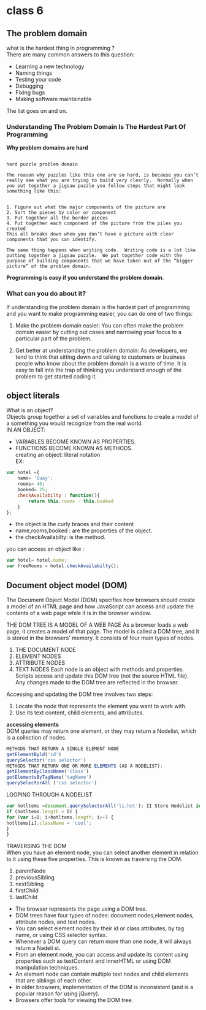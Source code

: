 # class 6

## The problem domain

what is the hardest thing in programming ?  
There are many common answers to this question:  

- Learning a new technology
- Naming things
- Testing your code
- Debugging
- Fixing bugs
- Making software maintainable  

The list goes on and on.  

### Understanding The Problem Domain Is The Hardest Part Of Programming  
**Why problem domains are hard**   

```Have you ever tried to put together a jigsaw puzzle that didn’t have any picture on it?  How about one like this one, that has a very similar pattern repeated on it and is double-sided?

hard puzzle problem domain

The reason why puzzles like this one are so hard, is because you can’t really see what you are trying to build very clearly.  Normally when you put together a jigsaw puzzle you follow steps that might look something like this:


1. Figure out what the major components of the picture are
2. Sort the pieces by color or component
3. Put together all the border pieces
4. Put together each component of the picture from the piles you created
This all breaks down when you don’t have a picture with clear components that you can identify.

The same thing happens when writing code.  Writing code is a lot like putting together a jigsaw puzzle.  We put together code with the purpose of building components that we have taken out of the “bigger picture” of the problem domain.
```

**Programming is easy if you understand the problem domain**.  

### What can you do about it?
If understanding the problem domain is the hardest part of programming and you want to make programming easier, you can do one of two things:  

1. Make the problem domain easier: You can often make the problem domain easier by cutting out cases and narrowing your focus to a particular part of the problem.  

2. Get better at understanding the problem domain:
As developers, we tend to think that sitting down and talking to customers or business people who know about the problem domain is a waste of time. It is easy to fall into the trap of thinking you understand enough of the problem to get started coding it.
  
## object literals 
What is an object?  
Objects group together a set of variables and functions to create a model of a something you would recognize from the real world.  
IN AN OBJECT:
- VARIABLES BECOME KNOWN AS PROPERTIES.  
- FUNCTIONS BECOME KNOWN AS METHODS.  
creating an object: literal notation  
EX:  
```js
var hotel ={
    name= 'Quay';
    rooms= 40;
    booked= 25;
    checkAvailabilty : function(){
        return this.rooms - this.booked
    }
};
```
- the object is the curly braces and their content
- name,rooms,booked : are the properties of the object. 
- the checkAvailabilty: is the method.  

you can access an object like :
```js
var hotel= hotel.name;
var freeRooms = hotel.checkAvailabilty();
```

## Document object model (DOM)  
The Document Object Model (DOM) specifies how browsers should create a model of an HTML page and how JavaScript can access and update the contents of a web page while it is in the browser window.

THE DOM TREE IS A MODEL OF A WEB PAGE
As a browser loads a web page, it creates a model of that page.
The model is called a DOM tree, and it is stored in the browsers' memory. It consists of four main types of nodes. 
1. THE DOCUMENT NODE
2. ELEMENT NODES
3. ATTRIBUTE NODES
4. TEXT NODES
Each node is an object with methods and properties.
Scripts access and update this DOM tree (not the source HTML file). Any changes made to the DOM tree are reflected in the browser.  

Accessing and updating the DOM tree involves two steps:
1. Locate the node that represents the element you want to work with.  
2. Use its text content, child elements, and attributes.  

**accessing elements**  
DOM queries may return one element, or they may return a Nodelist, which is a collection of nodes.  
```js
METHODS THAT RETURN A SINGLE ELEMENT NODE 
getElementByld('id')
querySelector('css selector')
METHODS THAT RETURN ONE OR MORE ELEMENTS (AS A NODELIST):
getElementByClassName('class')
getElementsByTagName('tagName')
querySelectorAll ('css selector')
```
LOOPING THROUGH A NODELIST
```js
var hotltems =document.querySelectorAll('li.hot'); II Store Nodelist in array
if (hotltems.length > O) { 
for (var i=O; i<hotltems.length; i++) { 
hotltems[i].className = 'cool';
}
}
```
TRAVERSING THE DOM  
When you have an element node, you can select another element in relation to it using these five properties. This is known as traversing the DOM.
1. parentNode
2. previousSibling
3. nextSibling
4. firstChild
5. lastChild
  
- The browser represents the page using a DOM tree. 
- DOM trees have four types of nodes: document nodes,element nodes, attribute nodes, and text nodes. 
- You can select element nodes by their id or class attributes, by tag name, or using CSS selector syntax. 
- Whenever a DOM query can return more than one node, it will always return a Nadeli st.
- From an element node, you can access and update its content using properties such as textContent and innerHTML or using DOM manipulation techniques.
- An element node can contain multiple text nodes and child elements that are siblings of each other.
- In older browsers, implementation of the DOM is inconsistent (and is a popular reason for using jQuery).
- Browsers offer tools for viewing the DOM tree.